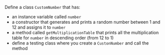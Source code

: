 Define a class `CustomNumber` that has:

- an instance variable called `number`
- a constructor that generates and prints a random number between 1 and 12 and assigns it to `number`
- a method called `getMultiplicationTable` that prints all the multiplication table for `number` in descending order (from 12 to 1)
- define a testing class where you create a `CustonNumber` and call the method
